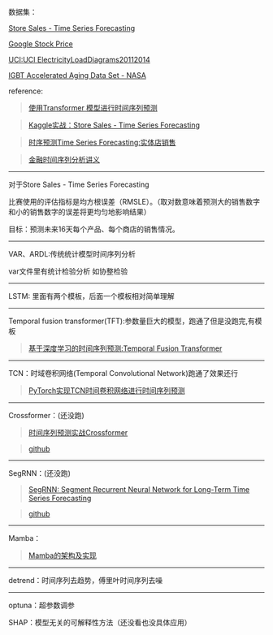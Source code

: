 数据集：

[Store Sales - Time Series Forecasting](https://cloud.tencent.com/developer/article/2384397)

[Google Stock Price](https://www.kaggle.com/datasets/henryshan/google-stock-price)

[UCI:UCI ElectricityLoadDiagrams20112014](https://archive.ics.uci.edu/ml/machine-learning-databases/00321/LD2011_2014.txt.zip)

[IGBT Accelerated Aging Data Set - NASA](https://data.nasa.gov/download/7wwx-fk77/application%2Fzip)

reference:
> [使用Transformer 模型进行时间序列预测](https://cloud.tencent.com/developer/article/2384397)

> [Kaggle实战：Store Sales - Time Series Forecasting](https://blog.csdn.net/weixin_43907802/article/details/122798776)

> [时序预测Time Series Forecasting:实体店销售](https://www.cnblogs.com/March7th/p/17289259.html)

>[金融时间序列分析讲义](https://www.math.pku.edu.cn/teachers/lidf/course/fts/ftsnotes/html/_ftsnotes/index.html) 

---

对于Store Sales - Time Series Forecasting

比赛使用的评估指标是均方根误差（RMSLE）。（取对数意味着预测大的销售数字和小的销售数字的误差将更均匀地影响结果）

目标：预测未来16天每个产品、每个商店的销售情况。

---
VAR、ARDL:传统统计模型时间序列分析 

var文件里有统计检验分析 如协整检验

---
LSTM: 里面有两个模板，后面一个模板相对简单理解

---
Temporal fusion transformer(TFT):参数量巨大的模型，跑通了但是没跑完,有模板
> [基于深度学习的时间序列预测:Temporal Fusion Transformer](https://blog.csdn.net/wjjc1017/article/details/135913845)

---
TCN：时域卷积网络(Temporal Convolutional Network)跑通了效果还行
> [PyTorch实现TCN时间卷积网络进行时间序列预测](https://blog.csdn.net/java1314777/article/details/134687303)

---
Crossformer：(还没跑)
> [时间序列预测实战Crossformer](https://blog.csdn.net/java1314777/article/details/134670578)

> [github](https://github.com/Thinklab-SJTU/Crossformer)

---
SegRNN：(还没跑)
> [SegRNN: Segment Recurrent Neural Network for Long-Term Time Series Forecasting](https://paperswithcode.com/paper/segrnn-segment-recurrent-neural-network-for)

> [github](https://github.com/lss-1138/SegRNN)
---
Mamba：
> [Mamba的架构及实现](https://mp.weixin.qq.com/s?__biz=MzI1MjQ2OTQ3Ng==&mid=2247630782&idx=1&sn=82a2d74642278e0fb03f0954a03b7692&chksm=e8d0e224b82c7033404262318f4c8a6f3f50db716d32dc6e4f3fb870bca2fe5b757f9d1940d7&scene=27)

---
detrend：时间序列去趋势，傅里叶时间序列去噪

---
optuna：超参数调参

SHAP：模型无关的可解释性方法（还没看也没具体应用）
